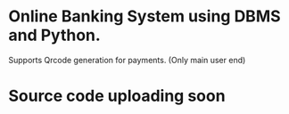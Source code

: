 # Online Banking System using DBMS and Python.
Supports Qrcode generation for payments. (Only main user end)
# Source code uploading soon
